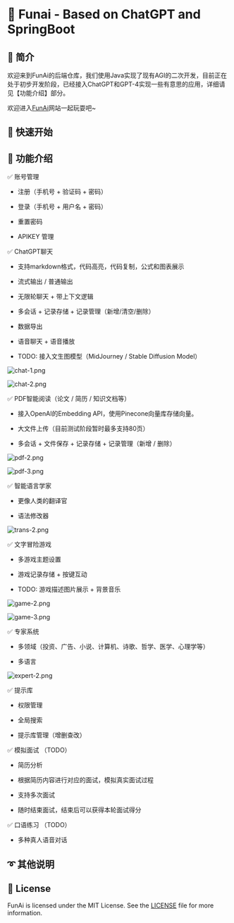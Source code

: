 # 🚀 Funai - Based on ChatGPT and SpringBoot

## 📖 简介

欢迎来到FunAi的后端仓库，我们使用Java实现了现有AGI的二次开发，目前正在处于初步开发阶段，已经接入ChatGPT和GPT-4实现一些有意思的应用，详细请见【功能介绍】部分。

欢迎进入[FunAi](http://chat4you.space:8081/)网站一起玩耍吧~

## 🔰 快速开始



## 🤖 功能介绍

✅ 账号管理

  - 注册（手机号 + 验证码 + 密码）

  - 登录（手机号 + 用户名 + 密码）

  - 重置密码

  - APIKEY 管理

✅ ChatGPT聊天

  - 支持markdown格式，代码高亮，代码复制，公式和图表展示

  - 流式输出 / 普通输出

  - 无限轮聊天 + 带上下文逻辑

  - 多会话 + 记录存储 + 记录管理（新增/清空/删除）

  - 数据导出

  - 语音聊天 + 语音播放

  - TODO: 接入文生图模型（MidJourney / Stable Diffusion Model）

  ![chat-1.png](mdImg/chat-1.png)

  ![chat-2.png](mdImg/chat-2.png)

✅ PDF智能阅读（论文 / 简历 / 知识文档等）

  - 接入OpenAI的Embedding API，使用Pinecone向量库存储向量。

  - 大文件上传（目前测试阶段暂时最多支持80页）

  - 多会话 + 文件保存 + 记录存储 + 记录管理（新增 / 删除） 

  ![pdf-2.png](mdImg/pdf-2.png)

  ![pdf-3.png](mdImg/pdf-3.png)

✅ 智能语言学家

  - 更像人类的翻译官

  - 语法修改器

  ![trans-2.png](mdImg/trans-2.png)

✅ 文字冒险游戏

  - 多游戏主题设置

  - 游戏记录存储 + 按键互动

  - TODO: 游戏描述图片展示 + 背景音乐

  ![game-2.png](mdImg/game-2.png)

  ![game-3.png](mdImg/game-3.png)

✅ 专家系统

  - 多领域（投资、广告、小说、计算机、诗歌、哲学、医学、心理学等）

  - 多语言

  ![expert-2.png](mdImg/expert-2.png)

✅ 提示库

  - 权限管理

  - 全局搜索

  - 提示库管理（增删查改）

✅ 模拟面试 （TODO）

  - 简历分析

  - 根据简历内容进行对应的面试，模拟真实面试过程

  - 支持多次面试

  - 随时结束面试，结束后可以获得本轮面试得分

✅ 口语练习 （TODO）

  - 多种真人语音对话





## ➰ 其他说明

## 📄 License

FunAi is licensed under the MIT License. See the [LICENSE](https://github.com/knuddelsgmbh/jtokkit/blob/main/LICENSE) file for more information.




